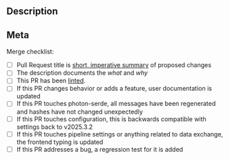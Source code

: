 ## Description

<!-- What changed? Why? (the code + comments should speak for itself on the "how") -->

<!-- Fun screenshots or a cool video or something are super helpful as well. If this touches platform-specific behavior, this is where test evidence should be collected. -->

<!-- Any issues this pull request closes or pull requests this supersedes should be linked with `Closes #issuenumber`. -->

## Meta

Merge checklist:
- [ ] Pull Request title is [short, imperative summary](https://cbea.ms/git-commit/) of proposed changes
- [ ] The description documents the _what_ and _why_
- [ ] This PR has been [linted](https://docs.photonvision.org/en/latest/docs/contributing/linting.html).
- [ ] If this PR changes behavior or adds a feature, user documentation is updated
- [ ] If this PR touches photon-serde, all messages have been regenerated and hashes have not changed unexpectedly
- [ ] If this PR touches configuration, this is backwards compatible with settings back to v2025.3.2
- [ ] If this PR touches pipeline settings or anything related to data exchange, the frontend typing is updated
- [ ] If this PR addresses a bug, a regression test for it is added
